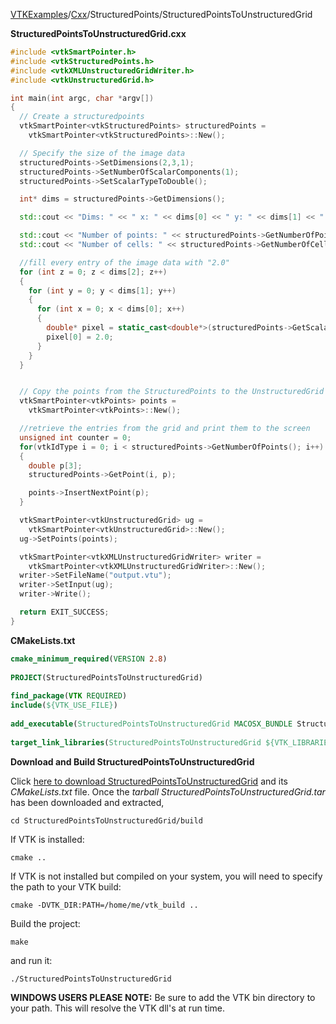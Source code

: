 [VTKExamples](Home)/[Cxx](Cxx)/StructuredPoints/StructuredPointsToUnstructuredGrid

**StructuredPointsToUnstructuredGrid.cxx**
```c++
#include <vtkSmartPointer.h>
#include <vtkStructuredPoints.h>
#include <vtkXMLUnstructuredGridWriter.h>
#include <vtkUnstructuredGrid.h>

int main(int argc, char *argv[])
{
  // Create a structuredpoints
  vtkSmartPointer<vtkStructuredPoints> structuredPoints =
    vtkSmartPointer<vtkStructuredPoints>::New();

  // Specify the size of the image data
  structuredPoints->SetDimensions(2,3,1);
  structuredPoints->SetNumberOfScalarComponents(1);
  structuredPoints->SetScalarTypeToDouble();

  int* dims = structuredPoints->GetDimensions();

  std::cout << "Dims: " << " x: " << dims[0] << " y: " << dims[1] << " z: " << dims[2] << std::endl;

  std::cout << "Number of points: " << structuredPoints->GetNumberOfPoints() << std::endl;
  std::cout << "Number of cells: " << structuredPoints->GetNumberOfCells() << std::endl;

  //fill every entry of the image data with "2.0"
  for (int z = 0; z < dims[2]; z++)
  {
    for (int y = 0; y < dims[1]; y++)
    {
      for (int x = 0; x < dims[0]; x++)
      {
        double* pixel = static_cast<double*>(structuredPoints->GetScalarPointer(x,y,z));
        pixel[0] = 2.0;
      }
    }
  }


  // Copy the points from the StructuredPoints to the UnstructuredGrid
  vtkSmartPointer<vtkPoints> points =
    vtkSmartPointer<vtkPoints>::New();

  //retrieve the entries from the grid and print them to the screen
  unsigned int counter = 0;
  for(vtkIdType i = 0; i < structuredPoints->GetNumberOfPoints(); i++)
  {
    double p[3];
    structuredPoints->GetPoint(i, p);

    points->InsertNextPoint(p);
  }

  vtkSmartPointer<vtkUnstructuredGrid> ug =
    vtkSmartPointer<vtkUnstructuredGrid>::New();
  ug->SetPoints(points);

  vtkSmartPointer<vtkXMLUnstructuredGridWriter> writer =
    vtkSmartPointer<vtkXMLUnstructuredGridWriter>::New();
  writer->SetFileName("output.vtu");
  writer->SetInput(ug);
  writer->Write();

  return EXIT_SUCCESS;
}
```
**CMakeLists.txt**
```cmake
cmake_minimum_required(VERSION 2.8)
 
PROJECT(StructuredPointsToUnstructuredGrid)
 
find_package(VTK REQUIRED)
include(${VTK_USE_FILE})
 
add_executable(StructuredPointsToUnstructuredGrid MACOSX_BUNDLE StructuredPointsToUnstructuredGrid.cxx)
 
target_link_libraries(StructuredPointsToUnstructuredGrid ${VTK_LIBRARIES})
```

**Download and Build StructuredPointsToUnstructuredGrid**

Click [here to download StructuredPointsToUnstructuredGrid](https://github.com/lorensen/VTKWikiExamplesTarballs/raw/master/StructuredPointsToUnstructuredGrid.tar) and its *CMakeLists.txt* file.
Once the *tarball StructuredPointsToUnstructuredGrid.tar* has been downloaded and extracted,
```
cd StructuredPointsToUnstructuredGrid/build 
```
If VTK is installed:
```
cmake ..
```
If VTK is not installed but compiled on your system, you will need to specify the path to your VTK build:
```
cmake -DVTK_DIR:PATH=/home/me/vtk_build ..
```
Build the project:
```
make
```
and run it:
```
./StructuredPointsToUnstructuredGrid
```
**WINDOWS USERS PLEASE NOTE:** Be sure to add the VTK bin directory to your path. This will resolve the VTK dll's at run time.

